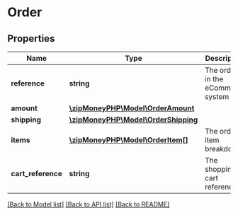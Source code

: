 # Order

## Properties
Name | Type | Description | Notes
------------ | ------------- | ------------- | -------------
**reference** | **string** | The order id in the eCommerce system | 
**amount** | [**\zipMoneyPHP\Model\OrderAmount**](OrderAmount.md) |  | [optional] 
**shipping** | [**\zipMoneyPHP\Model\OrderShipping**](OrderShipping.md) |  | [optional] 
**items** | [**\zipMoneyPHP\Model\OrderItem[]**](OrderItem.md) | The order item breakdown | [optional] 
**cart_reference** | **string** | The shopping cart reference id | [optional] 

[[Back to Model list]](../README.md#documentation-for-models) [[Back to API list]](../README.md#documentation-for-api-endpoints) [[Back to README]](../README.md)


